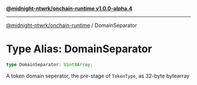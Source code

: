 [**@midnight-ntwrk/onchain-runtime v1.0.0-alpha.4**](../README.md)

***

[@midnight-ntwrk/onchain-runtime](../globals.md) / DomainSeparator

# Type Alias: DomainSeparator

```ts
type DomainSeparator: Uint8Array;
```

A token domain seperator, the pre-stage of `TokenType`, as 32-byte bytearray
